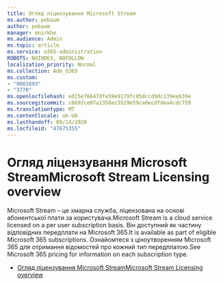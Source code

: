 ```yaml
---
title: Огляд ліцензування Microsoft Stream
ms.author: pebaum
author: pebaum
manager: mnirkhe
ms.audience: Admin
ms.topic: article
ms.service: o365-administration
ROBOTS: NOINDEX, NOFOLLOW
localization_priority: Normal
ms.collection: Adm_O365
ms.custom:
- "9001693"
- "3770"
ms.openlocfilehash: ed25e76647dfe59e9179fc05dccd9dc139ee639e
ms.sourcegitcommit: c6692ce0fa1358ec3529e59ca0ecdfdea4cdc759
ms.translationtype: MT
ms.contentlocale: uk-UA
ms.lasthandoff: 09/14/2020
ms.locfileid: "47675355"
---
```

# <a name="microsoft-stream-licensing-overview"></a><span data-ttu-id="6a1bc-102">Огляд ліцензування Microsoft Stream</span><span class="sxs-lookup"><span data-stu-id="6a1bc-102">Microsoft Stream Licensing overview</span></span>

<span data-ttu-id="6a1bc-103">Microsoft Stream – це хмарна служба, ліцензована на основі абонентської плати за користувача.</span><span class="sxs-lookup"><span data-stu-id="6a1bc-103">Microsoft Stream is a cloud service licensed on a per user subscription basis.</span></span> <span data-ttu-id="6a1bc-104">Він доступний як частину відповідних передплати на Microsoft 365.</span><span class="sxs-lookup"><span data-stu-id="6a1bc-104">It is available as part of eligible Microsoft 365 subscriptions.</span></span> <span data-ttu-id="6a1bc-105">Ознайомтеся з ціноутворенням Microsoft 365 для отримання відомостей про кожний тип передплатою.</span><span class="sxs-lookup"><span data-stu-id="6a1bc-105">See Microsoft 365 pricing for information on each subscription type.</span></span>

- [<span data-ttu-id="6a1bc-106">Огляд ліцензування Microsoft Stream</span><span class="sxs-lookup"><span data-stu-id="6a1bc-106">Microsoft Stream Licensing overview</span></span>](https://docs.microsoft.com/stream/license-overview)